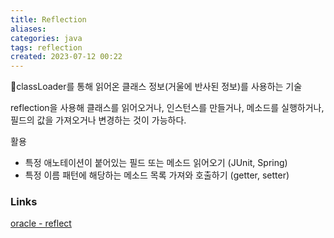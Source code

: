 ```yaml
---
title: Reflection
aliases: 
categories: java
tags: reflection
created: 2023-07-12 00:22
---
```


classLoader를 통해 읽어온 클래스 정보(거울에 반사된 정보)를 사용하는 기술

reflection을 사용해 클래스를 읽어오거나, 인스턴스를 만들거나, 메소드를 실행하거나, 필드의 값을 가져오거나 변경하는 것이 가능하다.

활용
- 특정 애노테이션이 붙어있는 필드 또는 메소드 읽어오기 (JUnit, Spring)
- 특정 이름 패턴에 해당하는 메소드 목록 가져와 호출하기 (getter, setter)

### Links

[oracle - reflect](https://docs.oracle.com/javase/tutorial/reflect/)
